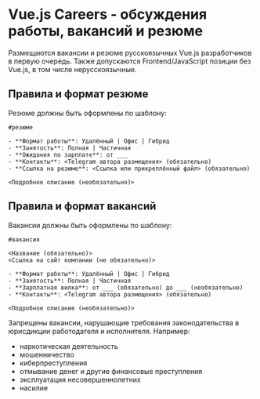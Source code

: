 # Vue.js Careers - обсуждения работы, вакансий и резюме

Размещаются вакансии и резюме русскоязычных Vue.js разработчиков в первую очередь.
Также допускаются Frontend/JavaScript позиции без Vue.js, в том числе нерусскоязычные.

## Правила и формат резюме

Резюме должны быть оформлены по шаблону:

```
#резюме

- **Формат работы**: Удалённый | Офис | Гибрид
- **Занятость**: Полная | Частичная
- **Ожидания по зарплате**: от ___
- **Контакты**: <Telegram автора размещения> (обязательно)
- **Ссылка на резюме**: <Ссылка или прикреплённый файл> (обязательно)

<Подробное описание (необязательно)>
```

## Правила и формат вакансий

Вакансии должны быть оформлены по шаблону:

```
#вакансия 

<Название (обязательно)>
<Ссылка на сайт компании (не обязательно)>

- **Формат работы**: Удалённый | Офис | Гибрид
- **Занятость**: Полная | Частичная
- **Зарплатная вилка**: от ___ (обязательно) до ___ (необязательно)
- **Контакты**: <Telegram автора размещения> (обязательно)

<Подробное описание (необязательно)>
```

Запрещены вакансии, нарушающие требования законодательства в юрисдикции работодателя и исполнителя. Например:
- наркотическая деятельность
- мошенничество
- киберпреступления
- отмывание денег и другие финансовые преступления
- эксплуатация несовершеннолетних
- насилие

